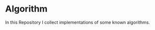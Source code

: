 Algorithm
===============================
In this Repository I collect implementations of some known algorithms.

